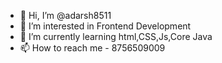 - 👋 Hi, I’m @adarsh8511
- 👀 I’m interested in Frontend Development
- 🌱 I’m currently learning html,CSS,Js,Core Java
- 📫 How to reach me - 8756509009

<!---
adarsh8511/adarsh8511 is a ✨ special ✨ repository because its `README.md` (this file) appears on your GitHub profile.
You can click the Preview link to take a look at your changes.
--->
